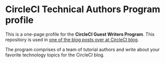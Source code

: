 # CircleCI Technical Authors Program profile

This is a one-page profile for the **CircleCI Guest Writers Program**. This repository is used in [one of the blog posts over at CircleCI blog](https://circleci.com/blog/pushing-a-project-to-github).

The program comprises of a team of tutorial authors and write about your favorite technology topics for the CircleCI blog.
